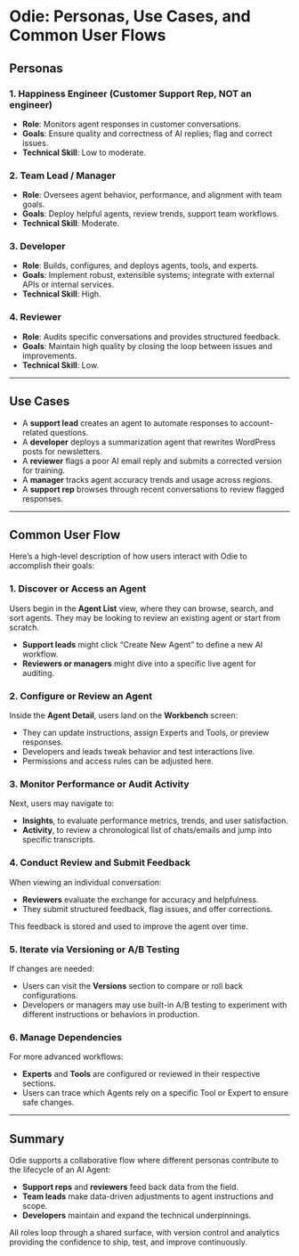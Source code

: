 # Odie: Personas, Use Cases, and Common User Flows

## Personas

### 1. Happiness Engineer (Customer Support Rep, NOT an engineer)

- **Role**: Monitors agent responses in customer conversations.
- **Goals**: Ensure quality and correctness of AI replies; flag and correct issues.
- **Technical Skill**: Low to moderate.

### 2. Team Lead / Manager

- **Role**: Oversees agent behavior, performance, and alignment with team goals.
- **Goals**: Deploy helpful agents, review trends, support team workflows.
- **Technical Skill**: Moderate.

### 3. Developer

- **Role**: Builds, configures, and deploys agents, tools, and experts.
- **Goals**: Implement robust, extensible systems; integrate with external APIs or internal services.
- **Technical Skill**: High.

### 4. Reviewer

- **Role**: Audits specific conversations and provides structured feedback.
- **Goals**: Maintain high quality by closing the loop between issues and improvements.
- **Technical Skill**: Low.

---

## Use Cases

- A **support lead** creates an agent to automate responses to account-related questions.
- A **developer** deploys a summarization agent that rewrites WordPress posts for newsletters.
- A **reviewer** flags a poor AI email reply and submits a corrected version for training.
- A **manager** tracks agent accuracy trends and usage across regions.
- A **support rep** browses through recent conversations to review flagged responses.

---

## Common User Flow

Here’s a high-level description of how users interact with Odie to accomplish their goals:

### 1. Discover or Access an Agent

Users begin in the **Agent List** view, where they can browse, search, and sort agents. They may be looking to review an existing agent or start from scratch.

- **Support leads** might click “Create New Agent” to define a new AI workflow.
- **Reviewers or managers** might dive into a specific live agent for auditing.

### 2. Configure or Review an Agent

Inside the **Agent Detail**, users land on the **Workbench** screen:

- They can update instructions, assign Experts and Tools, or preview responses.
- Developers and leads tweak behavior and test interactions live.
- Permissions and access rules can be adjusted here.

### 3. Monitor Performance or Audit Activity

Next, users may navigate to:

- **Insights**, to evaluate performance metrics, trends, and user satisfaction.
- **Activity**, to review a chronological list of chats/emails and jump into specific transcripts.

### 4. Conduct Review and Submit Feedback

When viewing an individual conversation:

- **Reviewers** evaluate the exchange for accuracy and helpfulness.
- They submit structured feedback, flag issues, and offer corrections.

This feedback is stored and used to improve the agent over time.

### 5. Iterate via Versioning or A/B Testing

If changes are needed:

- Users can visit the **Versions** section to compare or roll back configurations.
- Developers or managers may use built-in A/B testing to experiment with different instructions or behaviors in production.

### 6. Manage Dependencies

For more advanced workflows:

- **Experts** and **Tools** are configured or reviewed in their respective sections.
- Users can trace which Agents rely on a specific Tool or Expert to ensure safe changes.

---

## Summary

Odie supports a collaborative flow where different personas contribute to the lifecycle of an AI Agent:

- **Support reps** and **reviewers** feed back data from the field.
- **Team leads** make data-driven adjustments to agent instructions and scope.
- **Developers** maintain and expand the technical underpinnings.

All roles loop through a shared surface, with version control and analytics providing the confidence to ship, test, and improve continuously.
